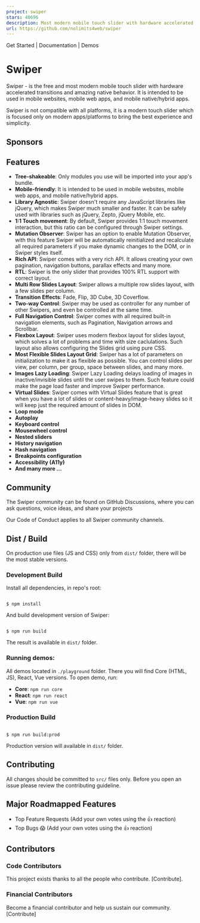```yaml
---
project: swiper
stars: 40696
description: Most modern mobile touch slider with hardware accelerated transitions
url: https://github.com/nolimits4web/swiper
---
```


Get Started | Documentation | Demos

Swiper
======

Swiper - is the free and most modern mobile touch slider with hardware accelerated transitions and amazing native behavior. It is intended to be used in mobile websites, mobile web apps, and mobile native/hybrid apps.

Swiper is not compatible with all platforms, it is a modern touch slider which is focused only on modern apps/platforms to bring the best experience and simplicity.

Sponsors
--------

Features
--------

-   **Tree-shakeable**: Only modules you use will be imported into your app's bundle.
-   **Mobile-friendly**: It is intended to be used in mobile websites, mobile web apps, and mobile native/hybrid apps.
-   **Library Agnostic**: Swiper doesn't require any JavaScript libraries like jQuery, which makes Swiper much smaller and faster. It can be safely used with libraries such as jQuery, Zepto, jQuery Mobile, etc.
-   **1:1 Touch movement**: By default, Swiper provides 1:1 touch movement interaction, but this ratio can be configured through Swiper settings.
-   **Mutation Observer**: Swiper has an option to enable Mutation Observer, with this feature Swiper will be automatically reinitialized and recalculate all required parameters if you make dynamic changes to the DOM, or in Swiper styles itself.
-   **Rich API**: Swiper comes with a very rich API. It allows creating your own pagination, navigation buttons, parallax effects and many more.
-   **RTL**: Swiper is the only slider that provides 100% RTL support with correct layout.
-   **Multi Row Slides Layout**: Swiper allows a multiple row slides layout, with a few slides per column.
-   **Transition Effects**: Fade, Flip, 3D Cube, 3D Coverflow.
-   **Two-way Control**: Swiper may be used as controller for any number of other Swipers, and even be controlled at the same time.
-   **Full Navigation Control**: Swiper comes with all required built-in navigation elements, such as Pagination, Navigation arrows and Scrollbar.
-   **Flexbox Layout**: Swiper uses modern flexbox layout for slides layout, which solves a lot of problems and time with size caclulations. Such layout also allows configuring the Slides grid using pure CSS.
-   **Most Flexible Slides Layout Grid**: Swiper has a lot of parameters on initialization to make it as flexible as possible. You can control slides per view, per column, per group, space between slides, and many more.
-   **Images Lazy Loading**: Swiper Lazy Loading delays loading of images in inactive/invisible slides until the user swipes to them. Such feature could make the page load faster and improve Swiper performance.
-   **Virtual Slides**: Swiper comes with Virtual Slides feature that is great when you have a lot of slides or content-heavy/image-heavy slides so it will keep just the required amount of slides in DOM.
-   **Loop mode**
-   **Autoplay**
-   **Keyboard control**
-   **Mousewheel control**
-   **Nested sliders**
-   **History navigation**
-   **Hash navigation**
-   **Breakpoints configuration**
-   **Accessibility (A11y)**
-   **And many more ...**

Community
---------

The Swiper community can be found on GitHub Discussions, where you can ask questions, voice ideas, and share your projects

Our Code of Conduct applies to all Swiper community channels.

Dist / Build
------------

On production use files (JS and CSS) only from `dist/` folder, there will be the most stable versions.

### Development Build

Install all dependencies, in repo's root:

```

$ npm install

```

And build development version of Swiper:

```

$ npm run build

```

The result is available in `dist/` folder.

### Running demos:

All demos located in `./playground` folder. There you will find Core (HTML, JS), React, Vue versions. To open demo, run:

-   **Core**: `npm run core`
-   **React**: `npm run react`
-   **Vue**: `npm run vue`

### Production Build

```

$ npm run build:prod

```

Production version will available in `dist/` folder.

Contributing
------------

All changes should be committed to `src/` files only. Before you open an issue please review the contributing guideline.

Major Roadmapped Features
-------------------------

-   Top Feature Requests (Add your own votes using the 👍 reaction)
-   Top Bugs 😱 (Add your own votes using the 👍 reaction)

Contributors
------------

### Code Contributors

This project exists thanks to all the people who contribute. \[Contribute\].

### Financial Contributors

Become a financial contributor and help us sustain our community. \[Contribute\]
